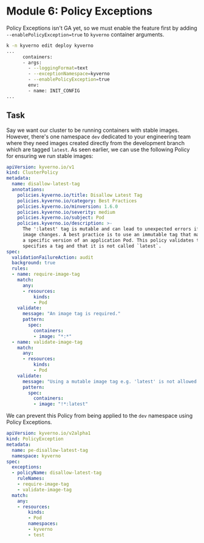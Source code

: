 # Module 6: Policy Exceptions

Policy Exceptions isn't GA yet, so we must enable the feature first by adding `--enablePolicyException=true` to `kyverno` container arguments.
```bash
k -n kyverno edit deploy kyverno
...
      containers:
      - args:
        - --loggingFormat=text
        - --exceptionNamespace=kyverno
        - --enablePolicyException=true
        env:
        - name: INIT_CONFIG
...
```

## Task

Say we want our cluster to be running containers with stable images. However, there's one namespace `dev` dedicated to your engineering team where they need images created directly from the development branch which are tagged `latest`. As seen earlier, we can use the following Policy for ensuring we run stable images:
```yaml
apiVersion: kyverno.io/v1
kind: ClusterPolicy
metadata:
  name: disallow-latest-tag
  annotations:
    policies.kyverno.io/title: Disallow Latest Tag
    policies.kyverno.io/category: Best Practices
    policies.kyverno.io/minversion: 1.6.0
    policies.kyverno.io/severity: medium
    policies.kyverno.io/subject: Pod
    policies.kyverno.io/description: >-
      The ':latest' tag is mutable and can lead to unexpected errors if the
      image changes. A best practice is to use an immutable tag that maps to
      a specific version of an application Pod. This policy validates that the image
      specifies a tag and that it is not called `latest`.      
spec:
  validationFailureAction: audit
  background: true
  rules:
  - name: require-image-tag
    match:
      any:
      - resources:
          kinds:
          - Pod
    validate:
      message: "An image tag is required."
      pattern:
        spec:
          containers:
          - image: "*:*"
  - name: validate-image-tag
    match:
      any:
      - resources:
          kinds:
          - Pod
    validate:
      message: "Using a mutable image tag e.g. 'latest' is not allowed."
      pattern:
        spec:
          containers:
          - image: "!*:latest"
```
We can prevent this Policy from being applied to the `dev` namespace using Policy Exceptions.
```yaml
apiVersion: kyverno.io/v2alpha1
kind: PolicyException
metadata:
  name: pe-disallow-latest-tag
  namespace: kyverno
spec:
  exceptions:
  - policyName: disallow-latest-tag
    ruleNames:
    - require-image-tag
    - validate-image-tag
  match:
    any:
    - resources:
        kinds:
        - Pod
        namespaces:
        - kyverno
        - test
```
